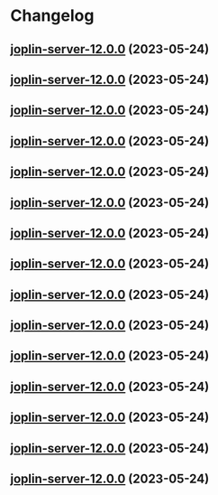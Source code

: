# Changelog



## [joplin-server-12.0.0](https://github.com/truecharts/charts/compare/joplin-server-11.0.30...joplin-server-12.0.0) (2023-05-24)




## [joplin-server-12.0.0](https://github.com/truecharts/charts/compare/joplin-server-11.0.30...joplin-server-12.0.0) (2023-05-24)




## [joplin-server-12.0.0](https://github.com/truecharts/charts/compare/joplin-server-11.0.30...joplin-server-12.0.0) (2023-05-24)




## [joplin-server-12.0.0](https://github.com/truecharts/charts/compare/joplin-server-11.0.30...joplin-server-12.0.0) (2023-05-24)




## [joplin-server-12.0.0](https://github.com/truecharts/charts/compare/joplin-server-11.0.30...joplin-server-12.0.0) (2023-05-24)




## [joplin-server-12.0.0](https://github.com/truecharts/charts/compare/joplin-server-11.0.30...joplin-server-12.0.0) (2023-05-24)




## [joplin-server-12.0.0](https://github.com/truecharts/charts/compare/joplin-server-11.0.30...joplin-server-12.0.0) (2023-05-24)




## [joplin-server-12.0.0](https://github.com/truecharts/charts/compare/joplin-server-11.0.30...joplin-server-12.0.0) (2023-05-24)




## [joplin-server-12.0.0](https://github.com/truecharts/charts/compare/joplin-server-11.0.30...joplin-server-12.0.0) (2023-05-24)




## [joplin-server-12.0.0](https://github.com/truecharts/charts/compare/joplin-server-11.0.30...joplin-server-12.0.0) (2023-05-24)




## [joplin-server-12.0.0](https://github.com/truecharts/charts/compare/joplin-server-11.0.30...joplin-server-12.0.0) (2023-05-24)




## [joplin-server-12.0.0](https://github.com/truecharts/charts/compare/joplin-server-11.0.30...joplin-server-12.0.0) (2023-05-24)




## [joplin-server-12.0.0](https://github.com/truecharts/charts/compare/joplin-server-11.0.30...joplin-server-12.0.0) (2023-05-24)




## [joplin-server-12.0.0](https://github.com/truecharts/charts/compare/joplin-server-11.0.30...joplin-server-12.0.0) (2023-05-24)




## [joplin-server-12.0.0](https://github.com/truecharts/charts/compare/joplin-server-11.0.30...joplin-server-12.0.0) (2023-05-24)


